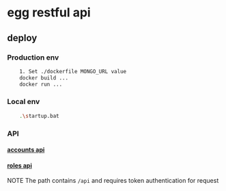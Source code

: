 # egg restful api

## deploy
### Production env

```bash
    1. Set ./dockerfile MONGO_URL value
    docker build ...
    docker run ...
```

### Local env

```bash
    .\startup.bat
```

### API

#### [accounts api](https://github.com/drunken005/egg-restlful/tree/master/.documents/user.md)
#### [roles api](https://github.com/drunken005/egg-restlful/tree/master/.documents/role.md)

NOTE
The path contains `/api` and requires token authentication for request